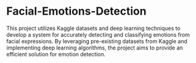 # Facial-Emotions-Detection
This project utilizes Kaggle datasets and deep learning techniques to develop a system for accurately detecting and classifying emotions from facial expressions. By leveraging pre-existing datasets from Kaggle and implementing deep learning algorithms, the project aims to provide an efficient solution for emotion detection.
